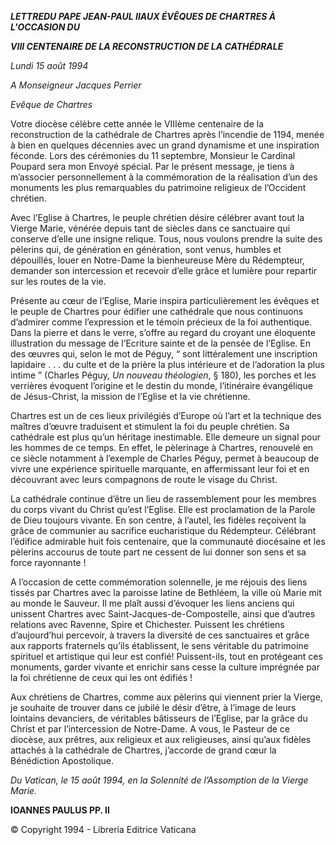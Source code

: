 ***LETTRE******DU PAPE JEAN-PAUL II******AUX ÉVÊQUES DE CHARTRES À L'OCCASION DU***

***VIII CENTENAIRE DE LA RECONSTRUCTION DE LA CATHÉDRALE***

*Lundi 15 août 1994*

*A Monseigneur Jacques Perrier*

*Evêque de Chartres*

Votre diocèse célèbre cette année le VIIIème centenaire de la reconstruction de la cathédrale de Chartres après l’incendie de 1194, menée à bien en quelques décennies avec un grand dynamisme et une inspiration féconde. Lors des cérémonies du 11 septembre, Monsieur le Cardinal Poupard sera mon Envoyé spécial. Par le présent message, je tiens à m’associer personnellement à la commémoration de la réalisation d’un des monuments les plus remarquables du patrimoine religieux de l’Occident chrétien.

Avec l’Eglise à Chartres, le peuple chrétien désire célébrer avant tout la Vierge Marie, vénérée depuis tant de siècles dans ce sanctuaire qui conserve d’elle une insigne relique. Tous, nous voulons prendre la suite des pèlerins qui, de génération en génération, sont venus, humbles et dépouillés, louer en Notre-Dame la bienheureuse Mère du Rédempteur, demander son intercession et recevoir d’elle grâce et lumière pour repartir sur les routes de la vie.

Présente au cœur de l’Eglise, Marie inspira particulièrement les évêques et le peuple de Chartres pour édifier une cathédrale que nous continuons d’admirer comme l’expression et le témoin précieux de la foi authentique. Dans la pierre et dans le verre, s’offre au regard du croyant une éloquente illustration du message de l’Ecriture sainte et de la pensée de l’Eglise. En des œuvres qui, selon le mot de Péguy, “ sont littéralement une inscription lapidaire . . . du culte et de la prière la plus intérieure et de l’adoration la plus intime ” (Charles Péguy, *Un nouveau théologien*, § 180), les porches et les verrières évoquent l’origine et le destin du monde, l’itinéraire évangélique de Jésus-Christ, la mission de l’Eglise et la vie chrétienne.

Chartres est un de ces lieux privilégiés d’Europe où l’art et la technique des maîtres d’œuvre traduisent et stimulent la foi du peuple chrétien. Sa cathédrale est plus qu’un héritage inestimable. Elle demeure un signal pour les hommes de ce temps. En effet, le pèlerinage à Chartres, renouvelé en ce siècle notamment à l’exemple de Charles Péguy, permet à beaucoup de vivre une expérience spirituelle marquante, en affermissant leur foi et en découvrant avec leurs compagnons de route le visage du Christ.

La cathédrale continue d’être un lieu de rassemblement pour les membres du corps vivant du Christ qu’est l’Eglise. Elle est proclamation de la Parole de Dieu toujours vivante. En son centre, à l’autel, les fidèles reçoivent la grâce de communier au sacrifice eucharistique du Rédempteur. Célébrant l’édifice admirable huit fois centenaire, que la communauté diocésaine et les pèlerins accourus de toute part ne cessent de lui donner son sens et sa force rayonnante !

A l’occasion de cette commémoration solennelle, je me réjouis des liens tissés par Chartres avec la paroisse latine de Bethléem, la ville où Marie mit au monde le Sauveur. Il me plaît aussi d’évoquer les liens anciens qui unissent Chartres avec Saint-Jacques-de-Compostelle, ainsi que d’autres relations avec Ravenne, Spire et Chichester. Puissent les chrétiens d’aujourd’hui percevoir, à travers la diversité de ces sanctuaires et grâce aux rapports fraternels qu’ils établissent, le sens véritable du patrimoine spirituel et artistique qui leur est confié! Puissent-ils, tout en protégeant ces monuments, garder vivante et enrichir sans cesse la culture imprégnée par la foi chrétienne de ceux qui les ont édifiés !

Aux chrétiens de Chartres, comme aux pèlerins qui viennent prier la Vierge, je souhaite de trouver dans ce jubilé le désir d’être, à l’image de leurs lointains devanciers, de véritables bâtisseurs de l’Eglise, par la grâce du Christ et par l’intercession de Notre-Dame. A vous, le Pasteur de ce diocèse, aux prêtres, aux religieux et aux religieuses, ainsi qu’aux fidèles attachés à la cathédrale de Chartres, j’accorde de grand cœur la Bénédiction Apostolique.

*Du Vatican, le 15 août 1994, en la Solennité de l’Assomption de la Vierge Marie.*

**IOANNES PAULUS PP. II**

© Copyright 1994 - Libreria Editrice Vaticana